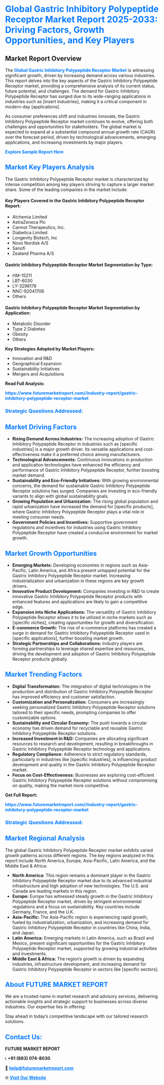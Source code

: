 <h1 style="color: #007BFF;">Global Gastric Inhibitory Polypeptide Receptor Market Report 2025-2033: Driving Factors, Growth Opportunities, and Key Players</h1>

<section id="overview">
<h2>Market Report Overview</h2>
<p>The <a href="https://www.futuremarketreport.com//industry-report/gastric-inhibitory-polypeptide-receptor-market" style="color: #007BFF; text-decoration: none;"><strong>Global Gastric Inhibitory Polypeptide Receptor Market</strong></a> is witnessing significant growth, driven by increasing demand across various industries. This report delves into the key aspects of the Gastric Inhibitory Polypeptide Receptor market, providing a comprehensive analysis of its current status, future potential, and challenges. The demand for Gastric Inhibitory Polypeptide Receptor has surged due to its wide-ranging applications in industries such as [insert industries], making it a critical component in modern-day [applications].</p>
<p>As consumer preferences shift and industries innovate, the Gastric Inhibitory Polypeptide Receptor market continues to evolve, offering both challenges and opportunities for stakeholders. The global market is expected to expand at a substantial compound annual growth rate (CAGR) over the forecast period, driven by technological advancements, emerging applications, and increasing investments by major players.</p>
</section>

<section id="overview">
<p><a href="https://www.futuremarketreport.com//request-sample/reportId=54481" style="color: #007BFF; text-decoration: none;"><strong>Explore Sample Report Here</strong></a></p>
</section>

<section id="key-players">
<h2 style="color: #007BFF;">Market Key Players Analysis</h2>
<p>The Gastric Inhibitory Polypeptide Receptor market is characterized by intense competition among key players striving to capture a larger market share. Some of the leading companies in the market include:</p>
<h4>Key Players Covered in the Gastric Inhibitory Polypeptide Receptor Report:</h4>
<ul><li>Alchemia Limited</li><li>AstraZeneca Plc</li><li>Carmot Therapeutics, Inc.</li><li>Diabetica Limited</li><li>Longevity Biotech, Inc</li><li>Novo Nordisk A/S</li><li>Sanofi</li><li>Zealand Pharma A/S</li></ul>
<h4>Gastric Inhibitory Polypeptide Receptor Market Segmentation by Type:</h4>
<ul><li>HM-15211</li><li>LBT-6030</li><li>LY-3298176</li><li>NNC-92041706</li><li>Others</li></ul>

<h4>Gastric Inhibitory Polypeptide Receptor Market Segmentation by Application:</h4>
<ul><li>Metabolic Disorder</li><li>Type 2 Diabetes</li><li>Obesity</li><li>Others</li></ul>
<p><strong>Key Strategies Adopted by Market Players:</strong></p>
<ul>
<li>Innovation and R&D</li>
<li>Geographical Expansion</li>
<li>Sustainability Initiatives</li>
<li>Mergers and Acquisitions</li>
</ul>
</section>

<section>
<p><strong>Read Full Analysis: </strong></p><a href="https://www.futuremarketreport.com//industry-report/gastric-inhibitory-polypeptide-receptor-market" style="color: #007BFF; text-decoration: none;"><strong>https://www.futuremarketreport.com//industry-report/gastric-inhibitory-polypeptide-receptor-market</strong></a>
<h3 style="color: #007BFF;">Strategic Questions Addressed:</h3>
</section>

<section id="driving-factors">
<h2 style="color: #007BFF;">Market Driving Factors</h2>
<ul>
<li><strong>Rising Demand Across Industries:</strong> The increasing adoption of Gastric Inhibitory Polypeptide Receptor in industries such as [specific industries] is a major growth driver. Its versatile applications and cost-effectiveness make it a preferred choice among manufacturers.</li>
<li><strong>Technological Advancements:</strong> Continuous innovations in production and application technologies have enhanced the efficiency and performance of Gastric Inhibitory Polypeptide Receptor, further boosting market demand.</li>
<li><strong>Sustainability and Eco-Friendly Initiatives:</strong> With growing environmental concerns, the demand for sustainable Gastric Inhibitory Polypeptide Receptor solutions has surged. Companies are investing in eco-friendly variants to align with global sustainability goals.</li>
<li><strong>Growing Population and Urbanization:</strong> The rising global population and rapid urbanization have increased the demand for [specific products], where Gastric Inhibitory Polypeptide Receptor plays a vital role in meeting consumer needs.</li>
<li><strong>Government Policies and Incentives:</strong> Supportive government regulations and incentives for industries using Gastric Inhibitory Polypeptide Receptor have created a conducive environment for market growth.</li>
</ul>
</section>

<section id="growth-opportunities">
<h2 style="color: #007BFF;">Market Growth Opportunities</h2>
<ul>
<li><strong>Emerging Markets:</strong> Developing economies in regions such as Asia-Pacific, Latin America, and Africa present untapped potential for the Gastric Inhibitory Polypeptide Receptor market. Increasing industrialization and urbanization in these regions are key growth drivers.</li>
<li><strong>Innovative Product Development:</strong> Companies investing in R&D to create innovative Gastric Inhibitory Polypeptide Receptor products with enhanced features and applications are likely to gain a competitive edge.</li>
<li><strong>Expansion into Niche Applications:</strong> The versatility of Gastric Inhibitory Polypeptide Receptor allows it to be utilized in niche markets such as [specific niches], creating opportunities for growth and diversification.</li>
<li><strong>E-commerce Growth:</strong> The rise of e-commerce platforms has created a surge in demand for Gastric Inhibitory Polypeptide Receptor used in [specific applications], further boosting market growth.</li>
<li><strong>Strategic Partnerships and Collaborations:</strong> Industry players are forming partnerships to leverage shared expertise and resources, driving the development and adoption of Gastric Inhibitory Polypeptide Receptor products globally.</li>
</ul>
</section>

<section id="trending-factors">
<h2 style="color: #007BFF;">Market Trending Factors</h2>
<ul>
<li><strong>Digital Transformation:</strong> The integration of digital technologies in the production and distribution of Gastric Inhibitory Polypeptide Receptor has improved efficiency and customer satisfaction.</li>
<li><strong>Customization and Personalization:</strong> Consumers are increasingly seeking personalized Gastric Inhibitory Polypeptide Receptor solutions tailored to their specific needs, prompting companies to offer customizable options.</li>
<li><strong>Sustainability and Circular Economy:</strong> The push towards a circular economy has driven demand for recyclable and reusable Gastric Inhibitory Polypeptide Receptor solutions.</li>
<li><strong>Increased Investment in R&D:</strong> Companies are allocating significant resources to research and development, resulting in breakthroughs in Gastric Inhibitory Polypeptide Receptor technology and applications.</li>
<li><strong>Regulatory Compliance:</strong> Adherence to strict regulatory standards, particularly in industries like [specific industries], is influencing product development and quality in the Gastric Inhibitory Polypeptide Receptor market.</li>
<li><strong>Focus on Cost-Effectiveness:</strong> Businesses are exploring cost-efficient Gastric Inhibitory Polypeptide Receptor solutions without compromising on quality, making the market more competitive.</li>
</ul>
</section>

<section>
<p><strong>Get Full Report: </strong></p><a href="https://www.futuremarketreport.com//industry-report/gastric-inhibitory-polypeptide-receptor-market" style="color: #007BFF; text-decoration: none;"><strong>https://www.futuremarketreport.com//industry-report/gastric-inhibitory-polypeptide-receptor-market</strong></a>
<h3 style="color: #007BFF;">Strategic Questions Addressed:</h3>
</section>


<section id="regional-analysis">
<h2 style="color: #007BFF;">Market Regional Analysis</h2>
<p>The global Gastric Inhibitory Polypeptide Receptor market exhibits varied growth patterns across different regions. The key regions analyzed in this report include North America, Europe, Asia-Pacific, Latin America, and the Middle East & Africa:</p>
<ul>
<li><strong>North America:</strong> This region remains a dominant player in the Gastric Inhibitory Polypeptide Receptor market due to its advanced industrial infrastructure and high adoption of new technologies. The U.S. and Canada are leading markets in this region.</li>
<li><strong>Europe:</strong> Europe has witnessed steady growth in the Gastric Inhibitory Polypeptide Receptor market, driven by stringent environmental regulations and a focus on sustainability. Key countries include Germany, France, and the U.K.</li>
<li><strong>Asia-Pacific:</strong> The Asia-Pacific region is experiencing rapid growth, fueled by industrialization, urbanization, and increasing demand for Gastric Inhibitory Polypeptide Receptor in countries like China, India, and Japan.</li>
<li><strong>Latin America:</strong> Emerging markets in Latin America, such as Brazil and Mexico, present significant opportunities for the Gastric Inhibitory Polypeptide Receptor market, supported by growing industrial activities and investments.</li>
<li><strong>Middle East & Africa:</strong> The region’s growth is driven by expanding industries, infrastructure development, and increasing demand for Gastric Inhibitory Polypeptide Receptor in sectors like [specific sectors].</li>
</ul>
</section>

<footer>
<h2 style="color: #007BFF;">About FUTURE MARKET REPORT</h2>
<p>We are a trusted name in market research and advisory services, delivering actionable insights and strategic support to businesses across diverse industries. Our expertise lies in offering:</p>

<p>Stay ahead in today’s competitive landscape with our tailored research solutions.</p>

<h2 style="color: #007BFF;">Contact Us:</h2>
<p><strong>FUTURE MARKET REPORT</strong></p>
<p>📞 <strong>+91 (883) 074-8030</strong></p>
<p>📧 <strong><a href="mailto:help@futuremarketreport.com" style="color: #007BFF;">help@futuremarketreport.com</a></strong></p>
<p>🌐 <strong><a href="https://www.futuremarketreport.com/" style="color: #007BFF;">Visit Our Website</a></strong></p>
</footer>